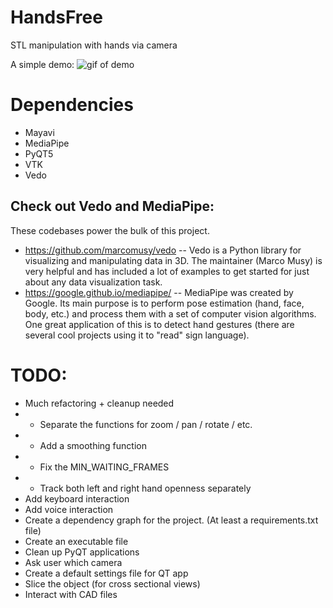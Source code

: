 # HandsFree
STL manipulation with hands via camera

A simple demo:
![gif of demo](HandsFree-demo.gif)

# Dependencies
- Mayavi
- MediaPipe
- PyQT5
- VTK
- Vedo

## Check out Vedo and MediaPipe:
These codebases power the bulk of this project.
- https://github.com/marcomusy/vedo
-- Vedo is a Python library for visualizing and manipulating data in 3D. The maintainer (Marco Musy) is very helpful and has included a lot of examples to get started for just about any data visualization task.
- https://google.github.io/mediapipe/
-- MediaPipe was created by Google. Its main purpose is to perform pose estimation (hand, face, body, etc.) and process them with a set of computer vision algorithms. One great application of this is to detect hand gestures (there are several cool projects using it to "read" sign language).

# TODO:
- Much refactoring + cleanup needed
- - Separate the functions for zoom / pan / rotate / etc.
- - Add a smoothing function
- - Fix the MIN_WAITING_FRAMES
- - Track both left and right hand openness separately
- Add keyboard interaction
- Add voice interaction
- Create a dependency graph for the project. (At least a requirements.txt file)
- Create an executable file
- Clean up PyQT applications
- Ask user which camera
- Create a default settings file for QT app
- Slice the object (for cross sectional views)
- Interact with CAD files